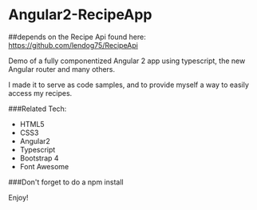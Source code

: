 # Angular2-RecipeApp

##depends on the Recipe Api found here: https://github.com/lendog75/RecipeApi

Demo of a fully componentized Angular 2 app using typescript, the new Angular router and many others.  

I made it to serve as code samples, and to provide myself a way to easily access my recipes.

###Related Tech:
* HTML5
* CSS3
* Angular2
* Typescript
* Bootstrap 4
* Font Awesome

###Don't forget to do a npm install

Enjoy!

